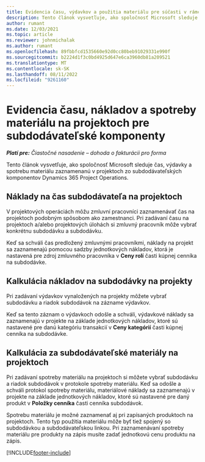 ```yaml
---
title: Evidencia času, výdavkov a použitia materiálu pre súčasti v rámci subdodávateľskej zmluvy
description: Tento článok vysvetľuje, ako spoločnosť Microsoft sleduje čas, výdavky a spotrebu materiálu zaznamenanú v projektoch zo subdodávateľských komponentov Dynamics 365 Project Operations.
author: rumant
ms.date: 12/03/2021
ms.topic: article
ms.reviewer: johnmichalak
ms.author: rumant
ms.openlocfilehash: 89fbbfcd1535660e92d0cc80beb91029331e990f
ms.sourcegitcommit: b2224d1f3c0bd4925d647e6ca3960db81a209521
ms.translationtype: MT
ms.contentlocale: sk-SK
ms.lasthandoff: 08/11/2022
ms.locfileid: "9261160"
---
```

# <a name="recording-time-expenses-and-material-usage-on-projects-for-subcontracted-components"></a>Evidencia času, nákladov a spotreby materiálu na projektoch pre subdodávateľské komponenty

_**Platí pre:** Čiastočné nasadenie – dohoda o fakturácii pro forma_

Tento článok vysvetľuje, ako spoločnosť Microsoft sleduje čas, výdavky a spotrebu materiálu zaznamenanú v projektoch zo subdodávateľských komponentov Dynamics 365 Project Operations.

## <a name="costing-for-subcontractor-time-on-projects"></a>Náklady na čas subdodávateľa na projektoch
V projektových operáciách môžu zmluvní pracovníci zaznamenávať čas na projektoch podobným spôsobom ako zamestnanci. Pri zadávaní času na projektoch a/alebo projektových úlohách si zmluvný pracovník môže vybrať konkrétnu subdodávku a subdodávku.

Keď sa schváli čas predložený zmluvnými pracovníkmi, náklady na projekt sa zaznamenajú pomocou sadzby jednotkových nákladov, ktorá je nastavená pre zdroj zmluvného pracovníka v **Ceny rolí** časti kúpnej cenníka na subdodávke.

## <a name="costing-for-subcontracted-expenses-on-projects"></a>Kalkulácia nákladov na subdodávky na projekty
Pri zadávaní výdavkov vynaložených na projekty môžete vybrať subdodávku a riadok subdodávok na zázname výdavkov. 

Keď sa tento záznam o výdavkoch odošle a schváli, výdavkové náklady sa zaznamenajú v projekte na základe jednotkových nákladov, ktoré sú nastavené pre danú kategóriu transakcií v **Ceny kategórií** časti kúpnej cenníka na subdodávke.

## <a name="costing-for-subcontracted-materials-on-projects"></a>Kalkulácia za subdodávateľské materiály na projektoch
Pri zadávaní spotreby materiálu na projektoch si môžete vybrať subdodávku a riadok subdodávok v protokole spotreby materiálu. Keď sa odošle a schváli protokol spotreby materiálu, materiálové náklady sa zaznamenajú v projekte na základe jednotkových nákladov, ktoré sú nastavené pre daný produkt v **Položky cenníka** časti cenníka subdodávok.

Spotrebu materiálu je možné zaznamenať aj pri zapísaných produktoch na projektoch. Tento typ použitia materiálu môže byť tiež spojený so subdodávkou a subdodávateľskou linkou. Pri zaznamenávaní spotreby materiálu pre produkty na zápis musíte zadať jednotkovú cenu produktu na zápis. 


[!INCLUDE[footer-include](../../includes/footer-banner.md)]
